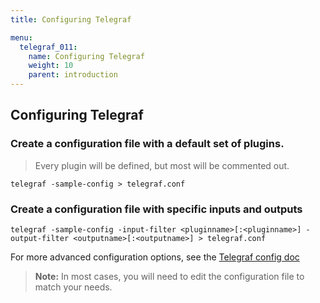 ```yaml
---
title: Configuring Telegraf

menu:
  telegraf_011:
    name: Configuring Telegraf
    weight: 10
    parent: introduction
---
```


## Configuring Telegraf

### Create a configuration file with a default set of plugins.

> Every plugin will be defined, but most will be commented out.
```
telegraf -sample-config > telegraf.conf
```

### Create a configuration file with specific inputs and outputs
```
telegraf -sample-config -input-filter <pluginname>[:<pluginname>] -output-filter <outputname>[:<outputname>] > telegraf.conf
```

For more advanced configuration options, see the [Telegraf config doc](https://github.com/influxdata/telegraf/blob/master/docs/CONFIGURATION.md)

> **Note:** In most cases, you will need to edit the configuration file to match your needs.
